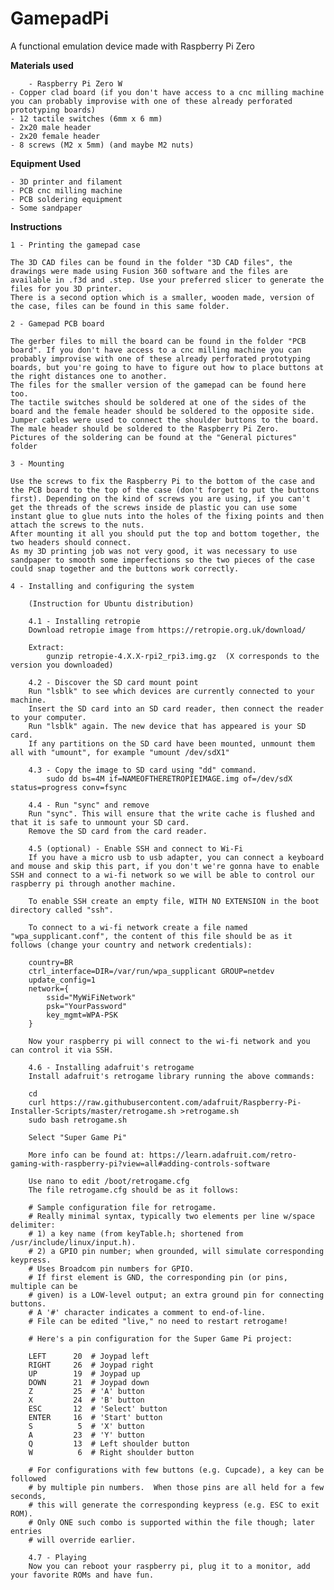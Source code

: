 # GamepadPi
A functional emulation device made with Raspberry Pi Zero 


**Materials used**
	
        - Raspberry Pi Zero W
	- Copper clad board (if you don't have access to a cnc milling machine you can probably improvise with one of these already perforated prototyping boards)
	- 12 tactile switches (6mm x 6 mm)
	- 2x20 male header
	- 2x20 female header
	- 8 screws (M2 x 5mm) (and maybe M2 nuts)
	
**Equipment Used**
	
	- 3D printer and filament
	- PCB cnc milling machine
	- PCB soldering equipment
	- Some sandpaper
	
	
**Instructions**

	1 - Printing the gamepad case
	
	The 3D CAD files can be found in the folder "3D CAD files", the drawings were made using Fusion 360 software and the files are available in .f3d and .step. Use your preferred slicer to generate the files for you 3D printer.
	There is a second option which is a smaller, wooden made, version of the case, files can be found in this same folder.
	
	2 - Gamepad PCB board
	
	The gerber files to mill the board can be found in the folder "PCB board". If you don't have access to a cnc milling machine you can probably improvise with one of these already perforated prototyping boards, but you're going to have to figure out how to place buttons at the right distances one to another.
	The files for the smaller version of the gamepad can be found here too.
	The tactile switches should be soldered at one of the sides of the board and the female header should be soldered to the opposite side.
	Jumper cables were used to connect the shoulder buttons to the board.
	The male header should be soldered to the Raspberry Pi Zero.
	Pictures of the soldering can be found at the "General pictures" folder
	
 	3 - Mounting
 
 	Use the screws to fix the Raspberry Pi to the bottom of the case and the PCB board to the top of the case (don't forget to put the buttons first). Depending on the kind of screws you are using, if you can't get the threads of the screws inside de plastic you can use some instant glue to glue nuts into the holes of the fixing points and then attach the screws to the nuts.
 	After mounting it all you should put the top and bottom together, the two headers should connect.
 	As my 3D printing job was not very good, it was necessary to use sandpaper to smooth some imperfections so the two pieces of the case could snap together and the buttons work correctly.
	
	4 - Installing and configuring the system
		
		(Instruction for Ubuntu distribution)
		
		4.1 - Installing retropie
		Download retropie image from https://retropie.org.uk/download/
		
		Extract: 
			gunzip retropie-4.X.X-rpi2_rpi3.img.gz  (X corresponds to the version you downloaded)
			
		4.2 - Discover the SD card mount point
		Run "lsblk" to see which devices are currently connected to your machine.
		Insert the SD card into an SD card reader, then connect the reader to your computer.
		Run "lsblk" again. The new device that has appeared is your SD card.
		If any partitions on the SD card have been mounted, unmount them all with "umount", for example "umount /dev/sdX1"
		
		4.3 - Copy the image to SD card using "dd" command.
			sudo dd bs=4M if=NAMEOFTHERETROPIEIMAGE.img of=/dev/sdX status=progress conv=fsync
			
		4.4 - Run "sync" and remove
		Run "sync". This will ensure that the write cache is flushed and that it is safe to unmount your SD card.
		Remove the SD card from the card reader.
		
		4.5 (optional) - Enable SSH and connect to Wi-Fi
		If you have a micro usb to usb adapter, you can connect a keyboard and mouse and skip this part, if you don't we're gonna have to enable SSH and connect to a wi-fi network so we will be able to control our raspberry pi through another machine.
		
		To enable SSH create an empty file, WITH NO EXTENSION in the boot directory called "ssh".
		
		To connect to a wi-fi network create a file named "wpa_supplicant.conf", the content of this file should be as it follows (change your country and network credentials):
		
		country=BR
		ctrl_interface=DIR=/var/run/wpa_supplicant GROUP=netdev
		update_config=1
		network={
			ssid="MyWiFiNetwork"
			psk="YourPassword"
			key_mgmt=WPA-PSK
		}
		
		Now your raspberry pi will connect to the wi-fi network and you can control it via SSH.
		
		4.6 - Installing adafruit's retrogame
		Install adafruit's retrogame library running the above commands:
		
		cd
		curl https://raw.githubusercontent.com/adafruit/Raspberry-Pi-Installer-Scripts/master/retrogame.sh >retrogame.sh
		sudo bash retrogame.sh
		
		Select "Super Game Pi"
		
		More info can be found at: https://learn.adafruit.com/retro-gaming-with-raspberry-pi?view=all#adding-controls-software
		
		Use nano to edit /boot/retrogame.cfg
		The file retrogame.cfg should be as it follows:
		
		# Sample configuration file for retrogame.
		# Really minimal syntax, typically two elements per line w/space delimiter:
		# 1) a key name (from keyTable.h; shortened from /usr/include/linux/input.h).
		# 2) a GPIO pin number; when grounded, will simulate corresponding keypress.
		# Uses Broadcom pin numbers for GPIO.
		# If first element is GND, the corresponding pin (or pins, multiple can be
		# given) is a LOW-level output; an extra ground pin for connecting buttons.
		# A '#' character indicates a comment to end-of-line.
		# File can be edited "live," no need to restart retrogame!

		# Here's a pin configuration for the Super Game Pi project:

		LEFT      20  # Joypad left
		RIGHT     26  # Joypad right
		UP        19  # Joypad up
		DOWN      21  # Joypad down
		Z         25  # 'A' button
		X         24  # 'B' button
		ESC       12  # 'Select' button
		ENTER     16  # 'Start' button
		S          5  # 'X' button
		A         23  # 'Y' button
		Q         13  # Left shoulder button
		W          6  # Right shoulder button

		# For configurations with few buttons (e.g. Cupcade), a key can be followed
		# by multiple pin numbers.  When those pins are all held for a few seconds,
		# this will generate the corresponding keypress (e.g. ESC to exit ROM).
		# Only ONE such combo is supported within the file though; later entries
		# will override earlier.
		
		4.7 - Playing
		Now you can reboot your raspberry pi, plug it to a monitor, add your favorite ROMs and have fun.
		
		
		
		
		

